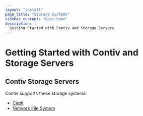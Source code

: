 ```yaml
---
layout: "install"
page_title: "Storage Systems"
sidebar_current: "docs-home"
description: |-
  Getting Started with Contiv and Storage Servers
---
```


# Getting Started with Contiv and Storage Servers

## Contiv Storage Servers
Contiv supports these storage systems:

- [Ceph](/install/user_guides/getting_started/storage_systems/ceph.html)
- [Network File System](/install/user_guides/getting_started/storage_systems/nfs.html)

